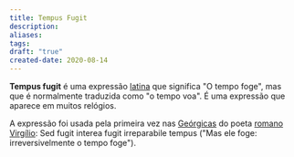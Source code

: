 ```yaml
---
title: Tempus Fugit
description: 
aliases: 
tags: 
draft: "true"
created-date: 2020-08-14
---
```


**Tempus fugit** é uma expressão [latina](https://pt.wikipedia.org/wiki/Latim) que significa "O tempo foge", mas que é normalmente traduzida como "o tempo voa". É uma expressão que aparece em muitos relógios.

A expressão foi usada pela primeira vez nas [Geórgicas](https://pt.wikipedia.org/wiki/Ge%C3%B3rgicas) do poeta [romano](https://pt.wikipedia.org/wiki/Imp%C3%A9rio_Romano) [Virgílio](https://pt.wikipedia.org/wiki/Virg%C3%ADlio): Sed fugit interea fugit irreparabile tempus ("Mas ele foge: irreversivelmente o tempo foge").